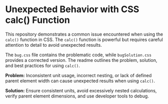 # Unexpected Behavior with CSS calc() Function

This repository demonstrates a common issue encountered when using the `calc()` function in CSS.  The `calc()` function is powerful but requires careful attention to detail to avoid unexpected results.

The `bug.css` file contains the problematic code, while `bugSolution.css` provides a corrected version.  The readme outlines the problem, solution, and best practices for using `calc()`.

**Problem:** Inconsistent unit usage, incorrect nesting, or lack of defined parent element width can cause unexpected results when using `calc()`. 

**Solution:** Ensure consistent units, avoid excessively nested calculations, verify parent element dimensions, and use developer tools to debug.